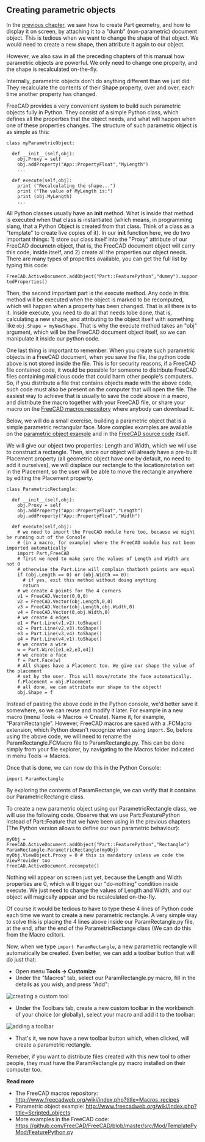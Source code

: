 ## Creating parametric objects

In the [previous chapter](creating_and_manipulating_geometry.md), we saw how to create Part geometry, and how to display it on screen, by attaching it to a "dumb" (non-parametric) document object. This is tedious when we want to change the shape of that object. We would need to create a new shape, then attribute it again to our object.

However, we also saw in all the preceding chapters of this manual how parametric objects are powerful. We only need to change one property, and the shape is recalculated on-the-fly.

Internally, parametric objects don't do anything different than we just did: They recalculate the contents of their Shape property, over and over, each time another property has changed.

FreeCAD provides a very convenient system to build such parametric objects fully in Python. They consist of a simple Python class, which defines all the properties that the object needs, and what will happen when one of these properties changes. The structure of such parametric object is as simple as this:

```
class myParametricObject:

  def __init__(self,obj):
    obj.Proxy = self
    obj.addProperty("App::PropertyFloat","MyLength")
    ...
        
  def execute(self,obj):
    print ("Recalculating the shape...")
    print ("The value of MyLength is:")
    print (obj.MyLength)
    ...
```

All Python classes usually have an __init__ method. What is inside that method is executed when that class is instantiated (which means, in programming slang, that a Python Object is created from that class. Think of a class as a "template" to create live copies of it). In our __init__ function here, we do two important things: 1) store our class itself into the "Proxy" attribute of our FreeCAD documetn object, that is, the FreeCAD document object will carry this code, inside itself, and 2) create all the properties our object needs. There are many types of properties available, you can get the full list by typing this code:

`FreeCAD.ActiveDocument.addObject("Part::FeaturePython","dummy").supportedProperties()`

Then, the second important part is the execute method. Any code in this method will be executed when the object is marked to be recomputed, which will happen when a property has been changed. That is all there is to it. Inside execute, you need to do all that needs tobe done, that is, calculating a new shape, and attributing to the object itself with something like `obj.Shape = myNewShape`. That is why the execute method takes an "obj" argument, which will be the FreeCAD document object itself, so we can manipulate it inside our python code.

One last thing is important to remember: When you create such parametric objects in a FreeCAD document, when you save the file, the python code above is not stored inside the file. This is for security reasons, if a FreeCAD file contained code, it would be possible for someone to distribute FreeCAD files containing malicious code that could harm other people's computers. So, if you distribute a file that contains objects made with the above code, such code must also be present on the computer that will open the file. The easiest way to achieve that is usually to save the code above in a macro, and distribute the macro together with your FreeCAD file, or share your macro on the [FreeCAD macros repository](http://www.freecadweb.org/wiki/index.php?title=Macros_recipes) where anybody can download it.

Below, we will do a small exercise, building a parametric object that is a simple parametric rectangular face. More complex examples are available on the [parametric object example](http://www.freecadweb.org/wiki/index.php?title=Scripted_objects) and in the [FreeCAD source code](https://github.com/FreeCAD/FreeCAD/blob/master/src/Mod/TemplatePyMod/FeaturePython.py) itself.

We will give our object two properties: Length and Width, which we will use to construct a rectangle. Then, since our object will already have a pre-built Placement property (all geometric object have one by default, no need to add it ourselves), we will displace our rectangle to the location/rotation set in the Placement, so the user will be able to move the rectangle anywhere by editing the Placement property.

```
class ParametricRectangle:

  def __init__(self,obj):
    obj.Proxy = self
    obj.addProperty("App::PropertyFloat","Length")
    obj.addProperty("App::PropertyFloat","Width")

  def execute(self,obj):
    # we need to import the FreeCAD module here too, because we might be running out of the Console
    # (in a macro, for example) where the FreeCAD module has not been imported automatically
    import Part,FreeCAD
    # first we need to make sure the values of Length and Width are not 0
    # otherwise the Part.Line will complain thatboth points are equal
    if (obj.Length == 0) or (obj.Width == 0):
      # if yes, exit this method without doing anything
      return
    # we create 4 points for the 4 corners
    v1 = FreeCAD.Vector(0,0,0)
    v2 = FreeCAD.Vector(obj.Length,0,0)
    v3 = FreeCAD.Vector(obj.Length,obj.Width,0)
    v4 = FreeCAD.Vector(0,obj.Width,0)
    # we create 4 edges
    e1 = Part.Line(v1,v2).toShape()
    e2 = Part.Line(v2,v3).toShape()
    e3 = Part.Line(v3,v4).toShape()
    e4 = Part.Line(v4,v1).toShape()
    # we create a wire
    w = Part.Wire([e1,e2,e3,e4])
    # we create a face
    f = Part.Face(w)
    # All shapes have a Placement too. We give our shape the value of the placement
    # set by the user. This will move/rotate the face automatically.
    f.Placement = obj.Placement
    # all done, we can attribute our shape to the object!
    obj.Shape = f
```

Instead of pasting the above code in the Python console, we'd better save it somewhere, so we can reuse and modify it later. For example in a new macro (menu Tools -> Macros -> Create). Name it, for example, "ParamRectangle". However, FreeCAD macros are saved with a .FCMacro extension, which Python doesn't recognize when using `import`. So, before using the above code, we will need to rename the ParamRectangle.FCMacro file to ParamRectangle.py. This can be done simply from your file explorer, by navigating to the Macros folder indicated in menu Tools -> Macros.

Once that is done, we can now do this in the Python Console:

`import ParamRectangle`

By exploring the contents of ParamRectangle, we can verify that it contains our ParametricRectangle class.

To create a new parametric object using our ParametricRectangle class, we will use the following code. Observe that we use Part::FeaturePython instead of Part::Feature that we have been using in the previous chapters (The Python version allows to define our own parametric behaviour):

```
myObj = FreeCAD.ActiveDocument.addObject("Part::FeaturePython","Rectangle")
ParamRectangle.ParametricRectangle(myObj)
myObj.ViewObject.Proxy = 0 # this is mandatory unless we code the ViewProvider too
FreeCAD.ActiveDocument.recompute()
```

Nothing will appear on screen just yet, because the Length and Width properties are 0, which will trigger our "do-nothing" condition inside execute. We just need to change the values of Length and Width, and our object will magically appear and be recalculated on-the-fly.

Of course it would be tedious to have to type these 4 lines of Python code each time we want to create a new parametric rectangle. A very simple way to solve this is placing the 4 lines above inside our ParamRectangle.py file, at the end, after the end of the ParametricRectange class (We can do this from the Macro editor).

Now, when we type `import ParamRectangle`, a new parametric rectangle will automatically be created.  Even better, we can add a toolbar button that will do just that:

* Open menu **Tools -> Customize**
* Under the "Macros" tab, select our ParamRectangle.py macro, fill in the details as you wish, and press "Add":
 
![creating a custom tool](http://www.freecadweb.org/wiki/images/5/57/Exercise_python_04.jpg)

* Under the Toolbars tab, create a new custom toolbar in the workbench of your choice (or globally), select your macro and add it to the toolbar:

![adding a toolbar](http://www.freecadweb.org/wiki/images/6/66/Exercise_python_05.jpg)

* That's it, we now have a new toolbar button which, when clicked, will create a parametric rectangle.

Remeber, if you want to distribute files created with this new tool to other people, they must have the ParamRectangle.py macro installed on their computer too.

**Read more**

* The FreeCAD macros repository: http://www.freecadweb.org/wiki/index.php?title=Macros_recipes
* Parametric object example: http://www.freecadweb.org/wiki/index.php?title=Scripted_objects
* More examples in the FreeCAD code: https://github.com/FreeCAD/FreeCAD/blob/master/src/Mod/TemplatePyMod/FeaturePython.py
